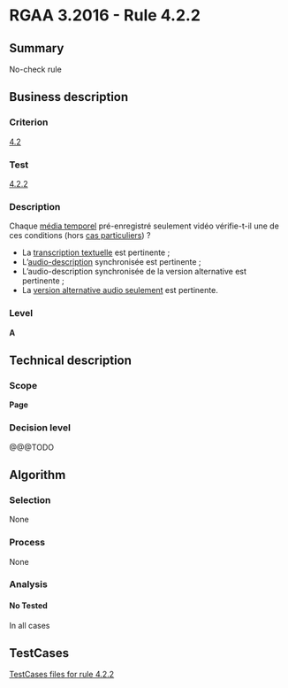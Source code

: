 # RGAA 3.2016 - Rule 4.2.2

## Summary
No-check rule


## Business description

### Criterion
[4.2](http://references.modernisation.gouv.fr/rgaa-accessibilite/2016/criteres.html#crit-4-2)

### Test
[4.2.2](http://references.modernisation.gouv.fr/rgaa-accessibilite/2016/criteres.html#test-4-2-2)

### Description
<div lang="fr">Chaque <a href="http://references.modernisation.gouv.fr/rgaa-accessibilite/glossaire.html#mdia-temporel-type-son-vido-et-synchronis">m&#xE9;dia temporel</a> pr&#xE9;-enregistr&#xE9; seulement vid&#xE9;o v&#xE9;rifie-t-il une de ces conditions (hors <a href="http://references.modernisation.gouv.fr/rgaa-accessibilite/cas-particuliers.html#cp-4-1,4-2,4-3,4-5,4-7,4-9,4-11,4-13" title="Cas particuliers pour le crit&#xE8;re 4.2">cas particuliers</a>)&nbsp;? <ul><li>La <a href="http://references.modernisation.gouv.fr/rgaa-accessibilite/glossaire.html#transcription-textuelle-media-temporel">transcription textuelle</a> est pertinente&nbsp;;</li> <li>L&#x2019;<a href="http://references.modernisation.gouv.fr/rgaa-accessibilite/glossaire.html#audiodescription-synchronise-media-temporel">audio-description</a> synchronis&#xE9;e est pertinente&nbsp;;</li> <li>L&#x2019;audio-description synchronis&#xE9;e de la version alternative est pertinente&nbsp;;</li> <li>La <a href="http://references.modernisation.gouv.fr/rgaa-accessibilite/glossaire.html#version-alternative-audio-seulement">version alternative audio seulement</a> est pertinente.</li> </ul></div>

### Level
**A**


## Technical description

### Scope
**Page**

### Decision level
@@@TODO


## Algorithm

### Selection
None

### Process
None

### Analysis

#### No Tested
In all cases


##  TestCases

[TestCases files for rule 4.2.2](https://github.com/Asqatasun/Asqatasun/tree/develop/rules/rules-rgaa3.2016/src/test/resources/testcases/rgaa32016/Rgaa32016Rule040202/)


